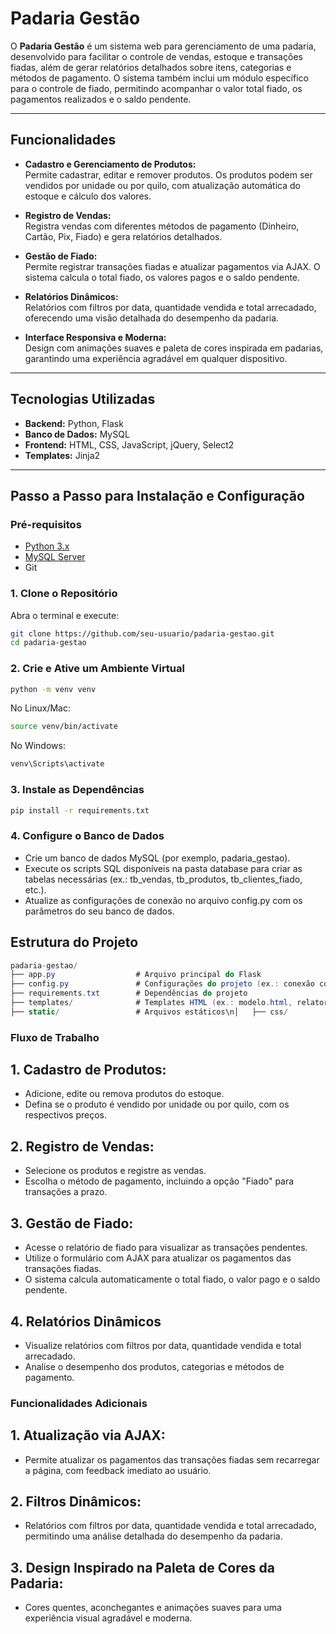 # Padaria Gestão

O **Padaria Gestão** é um sistema web para gerenciamento de uma padaria, desenvolvido para facilitar o controle de vendas, estoque e transações fiadas, além de gerar relatórios detalhados sobre itens, categorias e métodos de pagamento. O sistema também inclui um módulo específico para o controle de fiado, permitindo acompanhar o valor total fiado, os pagamentos realizados e o saldo pendente.

---

## Funcionalidades

- **Cadastro e Gerenciamento de Produtos:**  
  Permite cadastrar, editar e remover produtos. Os produtos podem ser vendidos por unidade ou por quilo, com atualização automática do estoque e cálculo dos valores.

- **Registro de Vendas:**  
  Registra vendas com diferentes métodos de pagamento (Dinheiro, Cartão, Pix, Fiado) e gera relatórios detalhados.

- **Gestão de Fiado:**  
  Permite registrar transações fiadas e atualizar pagamentos via AJAX. O sistema calcula o total fiado, os valores pagos e o saldo pendente.

- **Relatórios Dinâmicos:**  
  Relatórios com filtros por data, quantidade vendida e total arrecadado, oferecendo uma visão detalhada do desempenho da padaria.

- **Interface Responsiva e Moderna:**  
  Design com animações suaves e paleta de cores inspirada em padarias, garantindo uma experiência agradável em qualquer dispositivo.

---

## Tecnologias Utilizadas

- **Backend:** Python, Flask  
- **Banco de Dados:** MySQL  
- **Frontend:** HTML, CSS, JavaScript, jQuery, Select2  
- **Templates:** Jinja2

---

## Passo a Passo para Instalação e Configuração

### Pré-requisitos

- [Python 3.x](https://www.python.org/downloads/)
- [MySQL Server](https://dev.mysql.com/downloads/mysql/)
- Git

### 1. Clone o Repositório

Abra o terminal e execute:

```bash
git clone https://github.com/seu-usuario/padaria-gestao.git
cd padaria-gestao
```
### 2. Crie e Ative um Ambiente Virtual

```bash
python -m venv venv
```

No Linux/Mac:

```bash
source venv/bin/activate
```

No Windows:

```bash
venv\Scripts\activate
```

### 3. Instale as Dependências

```bash
pip install -r requirements.txt
```

### 4. Configure o Banco de Dados

- Crie um banco de dados MySQL (por exemplo, padaria_gestao).
- Execute os scripts SQL disponíveis na pasta database para criar as tabelas necessárias (ex.: tb_vendas, tb_produtos, tb_clientes_fiado, etc.).
- Atualize as configurações de conexão no arquivo config.py com os parâmetros do seu banco de dados.

## Estrutura do Projeto

```csharp
padaria-gestao/
├── app.py                  # Arquivo principal do Flask
├── config.py               # Configurações do projeto (ex.: conexão com o banco de dados)
├── requirements.txt        # Dependências do projeto
├── templates/              # Templates HTML (ex.: modelo.html, relatorio_mais_vendidos.html, relatorio_fiado.html, etc.)  
├── static/                 # Arquivos estáticos\n│   ├── css/            # Arquivos CSS\n│   ├── js/             # Arquivos JavaScript\n│   └── images/         # Imagens e ícones\n└── database/            # Scripts SQL para criação do banco de dados
```

### Fluxo de Trabalho

## 1. Cadastro de Produtos:

- Adicione, edite ou remova produtos do estoque.
- Defina se o produto é vendido por unidade ou por quilo, com os respectivos preços.

## 2. Registro de Vendas:

- Selecione os produtos e registre as vendas.
- Escolha o método de pagamento, incluindo a opção "Fiado" para transações a prazo.

## 3. Gestão de Fiado:

- Acesse o relatório de fiado para visualizar as transações pendentes.
- Utilize o formulário com AJAX para atualizar os pagamentos das transações fiadas.
- O sistema calcula automaticamente o total fiado, o valor pago e o saldo pendente.

## 4. Relatórios Dinâmicos

- Visualize relatórios com filtros por data, quantidade vendida e total arrecadado.
- Analise o desempenho dos produtos, categorias e métodos de pagamento.

### Funcionalidades Adicionais

## 1. Atualização via AJAX:
- Permite atualizar os pagamentos das transações fiadas sem recarregar a página, com feedback imediato ao usuário.

## 2. Filtros Dinâmicos:
- Relatórios com filtros por data, quantidade vendida e total arrecadado, permitindo uma análise detalhada do desempenho da padaria.

## 3. Design Inspirado na Paleta de Cores da Padaria:
- Cores quentes, aconchegantes e animações suaves para uma experiência visual agradável e moderna.
